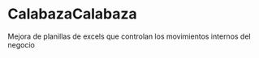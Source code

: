 # CalabazaCalabaza
Mejora de planillas de excels que controlan los movimientos internos del negocio
